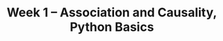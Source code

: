 ---
    title: Week 1 – Association and Causality, Python Basics
    weekNumber: 1
    days:
      - date: 2022-3-28
        events:
          "**LEC 1**{: .label .label-lecture } Introduction ":
            "[CIT 1.2-1.3](https://inferentialthinking.com/chapters/01/2/why-data-science.html)"
                
      - date: 2022-3-30
        events:
          "**LEC 2**{: .label .label-lecture } Association and Causality ":
            "[CIT 2](https://inferentialthinking.com/chapters/02/causality-and-experiments.html)"
                
      - date: 2022-4-1
        events:
          "**LEC 3**{: .label .label-lecture } Expressions and Data Types ":
            "[Notes 1-6](https://notes.dsc10.com/01-getting_started/tools.html)"

      - date: 2022-4-2
        events:
          "**SUR**{: .label .label-survey } **[Beginning of Quarter Survey](https://docs.google.com/forms/d/e/1FAIpQLSfD3rsflNNpMQuL3CZYTEieUA-aIp8zP-3IZS0X-8jWGvkjUg/viewform?usp=sf_link) (due 11:59pm)**":         
          "**Lab 1**{: .label .label-lab } **Expressions and Data Types (due 11:59pm)**":
       
---